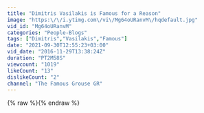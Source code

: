 ```yaml
---
title: "Dimitris Vasilakis is Famous for a Reason"
image: "https:\/\/i.ytimg.com\/vi\/Mg64oURanvM\/hqdefault.jpg"
vid_id: "Mg64oURanvM"
categories: "People-Blogs"
tags: ["Dimitris","Vasilakis","Famous"]
date: "2021-09-30T12:55:23+03:00"
vid_date: "2016-11-29T13:38:24Z"
duration: "PT2M58S"
viewcount: "1019"
likeCount: "13"
dislikeCount: "2"
channel: "The Famous Grouse GR"
---
```

{% raw %}{% endraw %}
